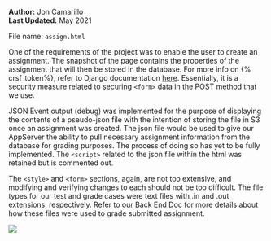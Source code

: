  **Author:** Jon Camarillo  
 **Last Updated:** May 2021  


 File name: `assign.html`
 
 One of the requirements of the project was to enable the user to create an assignment.  The snapshot of the page contains the properties of the assignment that will then be stored in the database.  For more info on {% crsf_token%}, refer to Django documentation [here](https://docs.djangoproject.com/en/3.2/ref/csrf/).  Essentially, it is a security measure related to securing `<form>` data in the POST method that we use.

JSON Event output (debug) was implemented for the purpose of displaying the contents of a pseudo-json file with the intention of storing the file in S3 once an assignment was created.  The json file would be used to give our AppServer the ability to pull necessary assignment information from the database for grading purposes.  The process of doing so has yet to be fully implemented.  The `<script>` related to the json file within the html was retained but is commented out.

The `<style>` and `<form>` sections, again, are not too extensive, and modifying and verifying changes to each should not be too difficult.  The file types for our test and grade cases were text files with .in and .out extensions, respectively.  Refer to our Back End Doc for more details about how these files were used to grade submitted assignment.


![](frontEnd/createAssignment.png)